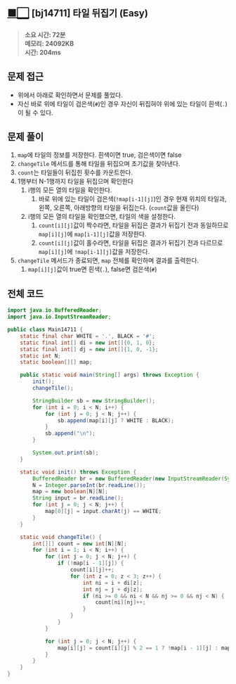 ## [⬛️⬜️](https://www.acmicpc.net/problem/14711) [bj14711] 타일 뒤집기 (Easy)

> **소요 시간: 72분<br>
> 메모리: 24092KB<br>
> 시간: 204ms**

## 문제 접근

* 위에서 아래로 확인하면서 문제를 풀었다.
* 자신 바로 위에 타일이 검은색(`#`)인 경우 자신이 뒤집혀야 위에 있는 타일이 흰색(`.`)이 될 수 있다.

## 문제 풀이

1. `map`에 타일의 정보를 저장한다. 흰색이면 true, 검은색이면 false
2. `changeTile` 메서드를 통해 타일을 뒤집으며 초기값을 찾아낸다.
3. `count`는 타일들이 뒤집힌 횟수를 카운트한다.
4. 1행부터 N-1행까지 타일을 뒤집으며 확인한다
   1. i행의 모든 열의 타일을 확인한다.
      1. 바로 위에 있는 타일이 검은색(`!map[i-1][j]`)인 경우 현재 위치의 타일과,  왼쪽, 오른쪽, 아래방향의 타일을 뒤집는다. (`count`값을 올린다)
   2. i행의 모든 열의 타일을 확인했으면, 타일의 색을 설정한다.
      1. `count[i][j]`값이 짝수라면, 타일을 뒤집은 결과가 뒤집기 전과 동일하므로 `map[i][j]`에 `map[i-1][j]`값을 저장한다.
      2. `count[i][j]`값이 홀수라면, 타일을 뒤집은 결과가 뒤집기 전과 다르므로 `map[i][j]`에 `!map[i-1][j]`값을 저장한다.
5. `changeTile` 메서드가 종료되면, `map` 전체를 확인하며 결과를 출력한다. 
   1. `map[i][j]`값이 true면 흰색(`.`), false면 검은색(`#`)

## 전체 코드

```java
import java.io.BufferedReader;
import java.io.InputStreamReader;

public class Main14711 {
    static final char WHITE = '.', BLACK = '#';
    static final int[] di = new int[]{0, 1, 0};
    static final int[] dj = new int[]{1, 0, -1};
    static int N;
    static boolean[][] map;

    public static void main(String[] args) throws Exception {
        init();
        changeTile();

        StringBuilder sb = new StringBuilder();
        for (int i = 0; i < N; i++) {
            for (int j = 0; j < N; j++) {
                sb.append(map[i][j] ? WHITE : BLACK);
            }
            sb.append("\n");
        }

        System.out.print(sb);
    }

    static void init() throws Exception {
        BufferedReader br = new BufferedReader(new InputStreamReader(System.in));
        N = Integer.parseInt(br.readLine());
        map = new boolean[N][N];
        String input = br.readLine();
        for (int j = 0; j < N; j++) {
            map[0][j] = input.charAt(j) == WHITE;
        }
    }

    static void changeTile() {
        int[][] count = new int[N][N];
        for (int i = 1; i < N; i++) {
            for (int j = 0; j < N; j++) {
                if (!map[i - 1][j]) {
                    count[i][j]++;
                    for (int z = 0; z < 3; z++) {
                        int ni = i + di[z];
                        int nj = j + dj[z];
                        if (ni >= 0 && ni < N && nj >= 0 && nj < N) {
                            count[ni][nj]++;
                        }
                    }
                }
            }

            for (int j = 0; j < N; j++) {
                map[i][j] = count[i][j] % 2 == 1 ? !map[i - 1][j] : map[i - 1][j];
            }
        }
    }
}

```
